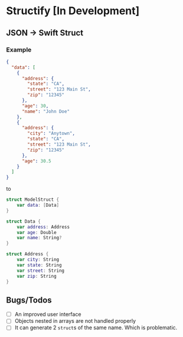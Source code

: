 # Structify [In Development]
## JSON -> Swift Struct
### Example
```json
{
  "data": [
    {
      "address": {
        "state": "CA",
        "street": "123 Main St",
        "zip": "12345"
      },
      "age": 30,
      "name": "John Doe"
    },
    {
      "address": {
        "city": "Anytown",
        "state": "CA",
        "street": "123 Main St",
        "zip": "12345"
      },
      "age": 30.5
    }
  ]
}
```

to

```swift
struct ModelStruct {
    var data: [Data]
}

struct Data {
    var address: Address
    var age: Double
    var name: String?
}

struct Address {
    var city: String
    var state: String
    var street: String
    var zip: String
}

```

## Bugs/Todos
- [ ] An improved user interface
- [ ] Objects nested in arrays are not handled properly
- [ ] It can generate 2 `struct`s of the same name. Which is problematic.
